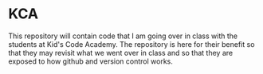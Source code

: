 # KCA
This repository will contain code that I am going over in class with the students at Kid's Code Academy. The
repository is here for their benefit so that they may revisit what we went over in class and so that they are
exposed to how github and version control works.
